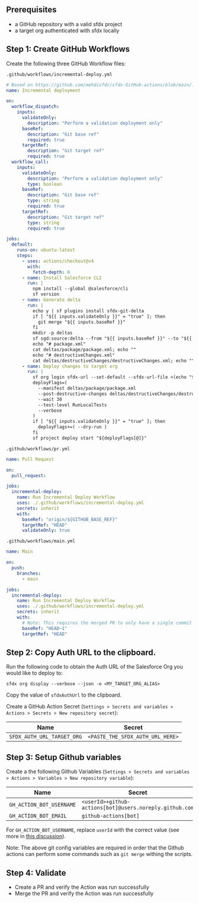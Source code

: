 ## Prerequisites

- a GitHub repository with a valid sfdx project
- a target org authenticated with sfdx locally

## Step 1: Create GitHub Workflows

Create the following three GitHub Workflow files:

`.github/workflows/incremental-deploy.yml`

```yaml
# Based on https://github.com/mehdisfdc/sfdx-GitHub-actions/blob/main/.github/workflows/main.yml
name: Incremental deployment

on:
  workflow_dispatch:
    inputs:
      validateOnly:
        description: "Perform a validation deployment only"
      baseRef:
        description: "Git base ref"
        required: true
      targetRef:
        description: "Git target ref"
        required: true
  workflow_call:
    inputs:
      validateOnly:
        description: "Perform a validation deployment only"
        type: boolean
      baseRef:
        description: "Git base ref"
        type: string
        required: true
      targetRef:
        description: "Git target ref"
        type: string
        required: true

jobs:
  default:
    runs-on: ubuntu-latest
    steps:
      - uses: actions/checkout@v4
        with:
          fetch-depth: 0
      - name: Install Salesforce CLI
        run: |
          npm install --global @salesforce/cli
          sf version
      - name: Generate delta
        run: |
          echo y | sf plugins install sfdx-git-delta
          if [ "${{ inputs.validateOnly }}" = "true" ]; then
            git merge "${{ inputs.baseRef }}"
          fi
          mkdir -p deltas
          sf sgd:source:delta --from "${{ inputs.baseRef }}" --to "${{ inputs.targetRef }}" --output deltas --generate-delta --ignore .forceignore
          echo "# package.xml"
          cat deltas/package/package.xml; echo ""
          echo "# destructiveChanges.xml"
          cat deltas/destructiveChanges/destructiveChanges.xml; echo ""
      - name: Deploy changes to target org
        run: |
          sf org login sfdx-url --set-default --sfdx-url-file <(echo "${{ secrets.SFDX_AUTH_URL_TARGET_ORG }}")
          deployFlags=(
            --manifest deltas/package/package.xml
            --post-destructive-changes deltas/destructiveChanges/destructiveChanges.xml
            --wait 30
            --test-level RunLocalTests
            --verbose
          )
          if [ "${{ inputs.validateOnly }}" = "true" ]; then
            deployFlags+=( --dry-run )
          fi
          sf project deploy start "${deployFlags[@]}"
```

`.github/workflows/pr.yml`

```yaml
name: Pull Request

on:
  pull_request:

jobs:
  incremental-deploy:
    name: Run Incremental Deploy Workflow
    uses: ./.github/workflows/incremental-deploy.yml
    secrets: inherit
    with:
      baseRef: "origin/${GITHUB_BASE_REF}"
      targetRef: "HEAD"
      validateOnly: true
```

`.github/workflows/main.yml`

```yaml
name: Main

on:
  push:
    branches:
      - main

jobs:
  incremental-deploy:
    name: Run Incremental Deploy Workflow
    uses: ./.github/workflows/incremental-deploy.yml
    secrets: inherit
    with:
      # Note: This requires the merged PR to only have a single commit or merge commit
      baseRef: "HEAD~1"
      targetRef: "HEAD"
```

## Step 2: Copy Auth URL to the clipboard.

Run the following code to obtain the Auth URL of the Salesforce Org you would like to deploy to:

```console
sfdx org display --verbose --json -o <MY_TARGET_ORG_ALIAS>
```

Copy the value of `sfdxAuthUrl` to the clipboard.

Create a GitHub Action Secret (`Settings > Secrets and variables > Actions > Secrets > New repository secret`):

| Name                       | Secret                           |
| -------------------------- | -------------------------------- |
| `SFDX_AUTH_URL_TARGET_ORG` | `<PASTE_THE_SFDX_AUTH_URL_HERE>` |

## Step 3: Setup Github variables

Create a the following Github Variables (`Settings > Secrets and variables > Actions > Variables > New repository variable`):

| Name                       | Secret                           |
| -------------------------- | -------------------------------- |
| `GH_ACTION_BOT_USERNAME`   | `<userId>+github-actions[bot]@users.noreply.github.com` |
| `GH_ACTION_BOT_EMAIL`      | `github-actions[bot]`            |

For `GH_ACTION_BOT_USERNAME`, replace `userId` with the correct value (see more in [this discussion](https://github.com/orgs/community/discussions/26560#discussioncomment-3252341)).

Note: The above git config variables are required in order that the Github actions can perform some commands such as `git merge` withing the scripts.

## Step 4: Validate

- Create a PR and verify the Action was run successfully
- Merge the PR and verify the Action was run successfully
